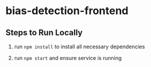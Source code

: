 # bias-detection-frontend

## Steps to Run Locally

1. run `npm install` to install all necessary dependencies

2. run `npm start` and ensure service is running
